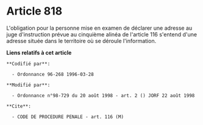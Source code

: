 # Article 818

L'obligation pour la personne mise en examen de déclarer une adresse au juge d'instruction prévue au cinquième alinéa de
l'article 116 s'entend d'une adresse située dans le territoire où se déroule l'information.

**Liens relatifs à cet article**

	**Codifié par**:

	  - Ordonnance 96-268 1996-03-28

	**Modifié par**:

	  - Ordonnance n°98-729 du 20 août 1998 - art. 2 () JORF 22 août 1998

	**Cite**:

	  - CODE DE PROCEDURE PENALE - art. 116 (M)
